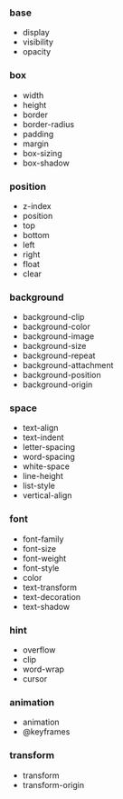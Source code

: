 ### base
* display
* visibility
* opacity

### box
* width
* height
* border
* border-radius
* padding
* margin
* box-sizing
* box-shadow

### position
* z-index
* position
* top
* bottom
* left
* right
* float
* clear

### background
* background-clip
* background-color
* background-image
* background-size
* background-repeat
* background-attachment
* background-position
* background-origin

### space
* text-align
* text-indent
* letter-spacing
* word-spacing
* white-space
* line-height
* list-style
* vertical-align

### font
* font-family
* font-size
* font-weight
* font-style
* color
* text-transform
* text-decoration
* text-shadow

### hint
* overflow
* clip
* word-wrap
* cursor

### animation
* animation
* @keyframes

### transform
* transform
* transform-origin